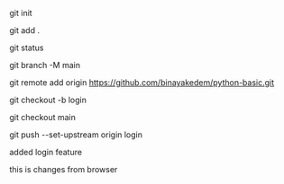 <!-- to  initialize git -->

git init

<!-- to add att the things in git -->
git add .
<!-- to check list of files to be added -->
git status

<!-- to commit -->
<!-- m message -->
<!-- to change default branch name or rename -->
git branch -M main

<!-- to connect with remote  with git local` -->
git remote add origin https://github.com/binayakedem/python-basic.git



<!-- to creawte branch  , branch according to feature name like login or sign up-->

git checkout -b login

<!-- to change branch -->
git checkout main


<!--  to upload new branch-->
git push --set-upstream origin login


added login feature


this is changes from browser
